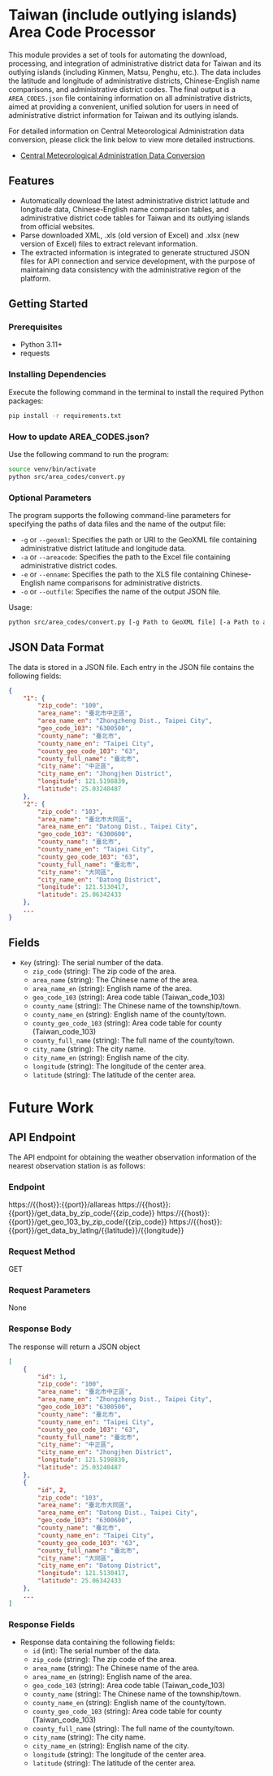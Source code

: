 # Taiwan (include outlying islands) Area Code Processor

This module provides a set of tools for automating the download, processing, and integration of administrative district data for Taiwan and its outlying islands (including Kinmen, Matsu, Penghu, etc.). The data includes the latitude and longitude of administrative districts, Chinese-English name comparisons, and administrative district codes. The final output is a `AREA_CODES.json` file containing information on all administrative districts, aimed at providing a convenient, unified solution for users in need of administrative district information for Taiwan and its outlying islands.

For detailed information on Central Meteorological Administration data conversion, please click the link below to view more detailed instructions.

- [Central Meteorological Administration Data Conversion](https://alerts.ncdr.nat.gov.tw/CAPfiledownload.aspx)

## Features

- Automatically download the latest administrative district latitude and longitude data, Chinese-English name comparison tables, and administrative district code tables for Taiwan and its outlying islands from official websites.
- Parse downloaded XML, .xls (old version of Excel) and .xlsx (new version of Excel) files to extract relevant information.
- The extracted information is integrated to generate structured JSON files for API connection and service development, with the purpose of maintaining data consistency with the administrative region of the platform.

## Getting Started

### Prerequisites

- Python 3.11+
- requests

### Installing Dependencies

Execute the following command in the terminal to install the required Python packages:

```bash
pip install -r requirements.txt
```

### How to update AREA_CODES.json?

Use the following command to run the program:

```bash
source venv/bin/activate
python src/area_codes/convert.py
```

### Optional Parameters

The program supports the following command-line parameters for specifying the paths of data files and the name of the output file:

- `-g` or `--geoxml`: Specifies the path or URI to the GeoXML file containing administrative district latitude and longitude data.
- `-a` or `--areacode`: Specifies the path to the Excel file containing administrative district codes.
- `-e` or `--enname`: Specifies the path to the XLS file containing Chinese-English name comparisons for administrative districts.
- `-o` or `--outfile`: Specifies the name of the output JSON file.

Usage:

```bash
python src/area_codes/convert.py [-g Path to GeoXML file] [-a Path to administrative district code file] [-e Path to Chinese-English comparison file] [-o Name of output JSON file]
```

## JSON Data Format
The data is stored in a JSON file. Each entry in the JSON file contains the following fields:

```json
{
    "1": {
        "zip_code": "100",
        "area_name": "臺北市中正區",
        "area_name_en": "Zhongzheng Dist., Taipei City",
        "geo_code_103": "6300500",
        "county_name": "臺北市",
        "county_name_en": "Taipei City",
        "county_geo_code_103": "63",
        "county_full_name": "臺北市",
        "city_name": "中正區",
        "city_name_en": "Jhongjhen District",
        "longitude": 121.5198839,
        "latitude": 25.03240487
    },
    "2": {
        "zip_code": "103",
        "area_name": "臺北市大同區",
        "area_name_en": "Datong Dist., Taipei City",
        "geo_code_103": "6300600",
        "county_name": "臺北市",
        "county_name_en": "Taipei City",
        "county_geo_code_103": "63",
        "county_full_name": "臺北市",
        "city_name": "大同區",
        "city_name_en": "Datong District",
        "longitude": 121.5130417,
        "latitude": 25.06342433
    },    
    ...
}
```

## Fields
- `Key` (string): The serial number of the data.
  - `zip_code` (string): The zip code of the area.
  - `area_name` (string): The Chinese name of the area.
  - `area_name_en` (string): English name of the area.
  - `geo_code_103` (string): Area code table (Taiwan_code_103)
  - `county_name` (string): The Chinese name of the township/town.
  - `county_name_en` (string): English name of the county/town.
  - `county_geo_code_103` (string): Area code table for county (Taiwan_code_103)
  - `county_full_name` (string): The full name of the county/town.
  - `city_name` (string): The city name.
  - `city_name_en` (string): English name of the city.
  - `longitude` (string): The longitude of the center area.
  - `latitude` (string): The latitude of the center area.


# Future Work

## API Endpoint

The API endpoint for obtaining the weather observation information of the nearest observation station is as follows:

### Endpoint
https://{{host}}:{{port}}/allareas
https://{{host}}:{{port}}/get_data_by_zip_code/{{zip_code}}
https://{{host}}:{{port}}/get_geo_103_by_zip_code/{{zip_code}}
https://{{host}}:{{port}}/get_data_by_latlng/{{latitude}}/{{longitude}}

### Request Method
GET

### Request Parameters
None

### Response Body
The response will return a JSON object

```json
[
    {
        "id": 1,
        "zip_code": "100",
        "area_name": "臺北市中正區",
        "area_name_en": "Zhongzheng Dist., Taipei City",
        "geo_code_103": "6300500",
        "county_name": "臺北市",
        "county_name_en": "Taipei City",
        "county_geo_code_103": "63",
        "county_full_name": "臺北市",
        "city_name": "中正區",
        "city_name_en": "Jhongjhen District",
        "longitude": 121.5198839,
        "latitude": 25.03240487
    },
    {
        "id", 2,
        "zip_code": "103",
        "area_name": "臺北市大同區",
        "area_name_en": "Datong Dist., Taipei City",
        "geo_code_103": "6300600",
        "county_name": "臺北市",
        "county_name_en": "Taipei City",
        "county_geo_code_103": "63",
        "county_full_name": "臺北市",
        "city_name": "大同區",
        "city_name_en": "Datong District",
        "longitude": 121.5130417,
        "latitude": 25.06342433
    },
    ...
]
```

### Response Fields
- Response data containing the following fields:
  - `id` (int): The serial number of the data.
  - `zip_code` (string): The zip code of the area.
  - `area_name` (string): The Chinese name of the area.
  - `area_name_en` (string): English name of the area.
  - `geo_code_103` (string): Area code table (Taiwan_code_103)
  - `county_name` (string): The Chinese name of the township/town.
  - `county_name_en` (string): English name of the county/town.
  - `county_geo_code_103` (string): Area code table for county (Taiwan_code_103)
  - `county_full_name` (string): The full name of the county/town.
  - `city_name` (string): The city name.
  - `city_name_en` (string): English name of the city.
  - `longitude` (string): The longitude of the center area.
  - `latitude` (string): The latitude of the center area.
